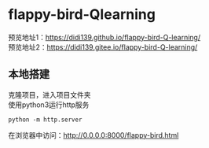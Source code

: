 # flappy-bird-Qlearning

预览地址1：https://didi139.github.io/flappy-bird-Q-learning/  
预览地址2：https://didi139.gitee.io/flappy-bird-Q-learning/

## 本地搭建
克隆项目，进入项目文件夹  
使用python3运行http服务

    python -m http.server

在浏览器中访问：http://0.0.0.0:8000/flappy-bird.html
